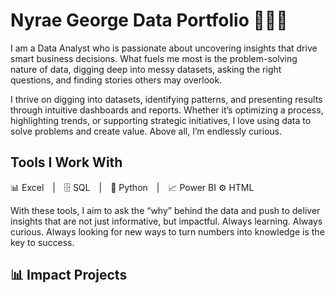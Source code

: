 # Nyrae George Data Portfolio 👩🏾‍💻 

I am a Data Analyst who is passionate about uncovering insights that drive smart business decisions. What fuels me most is the problem-solving nature of data, digging deep into messy datasets, asking the right questions, and finding stories others may overlook.

I thrive on digging into datasets, identifying patterns, and presenting results through intuitive dashboards and reports. Whether it’s optimizing a process, highlighting trends, or supporting strategic initiatives, I love using data to solve problems and create value. Above all, I’m endlessly curious. 

## Tools I Work With
📊 Excel | 🗄️ SQL | 🐍 Python | 📈 Power BI ⚙️ HTML

With these tools, I aim to ask the “why” behind the data and push to deliver insights that are not just informative, but impactful. Always learning. Always curious. Always looking for new ways to turn numbers into knowledge is the key to success.

## 📊 Impact Projects 
